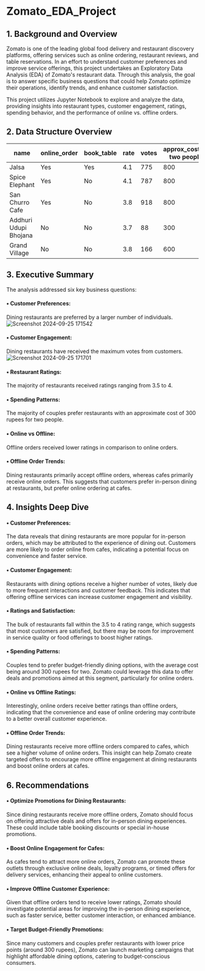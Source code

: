 # Zomato_EDA_Project

## 1. Background and Overview

Zomato is one of the leading global food delivery and restaurant discovery platforms, offering services such as online ordering, restaurant reviews, and table reservations. In an effort to understand customer preferences and improve service offerings, this project undertakes an Exploratory Data Analysis (EDA) of Zomato's restaurant data. Through this analysis, the goal is to answer specific business questions that could help Zomato optimize their operations, identify trends, and enhance customer satisfaction.

This project utilizes Jupyter Notebook to explore and analyze the data, providing insights into restaurant types, customer engagement, ratings, spending behavior, and the performance of online vs. offline orders.

## 2. Data Structure Overview

| name                     | online_order | book_table | rate | votes | approx_cost(for two people) | listed_in(type) |
|--------------------------|--------------|------------|------|-------|-----------------------------|-----------------|
| Jalsa                    | Yes          | Yes        | 4.1  | 775   | 800                         | Buffet          |
| Spice Elephant            | Yes          | No         | 4.1  | 787   | 800                         | Buffet          |
| San Churro Cafe           | Yes          | No         | 3.8  | 918   | 800                         | Buffet          |
| Addhuri Udupi Bhojana     | No           | No         | 3.7  | 88    | 300                         | Buffet          |
| Grand Village             | No           | No         | 3.8  | 166   | 600                         | Buffet          |


## 3. Executive Summary

The analysis addressed six key business questions:

#### •	Customer Preferences:
Dining restaurants are preferred by a larger number of individuals. ![Screenshot 2024-09-25 171542](https://github.com/user-attachments/assets/0f13a19d-bd0f-4b6a-af33-46f38a1e6f81)


#### •	Customer Engagement:
Dining restaurants have received the maximum votes from customers. ![Screenshot 2024-09-25 171701](https://github.com/user-attachments/assets/569da39f-00d3-47e2-afa6-7f5f2aba5521)


#### •	Restaurant Ratings:
The majority of restaurants received ratings ranging from 3.5 to 4.

#### •	Spending Patterns:
The majority of couples prefer restaurants with an approximate cost of 300 rupees for two people.

#### •	Online vs Offline:
Offline orders received lower ratings in comparison to online orders.

#### •	Offline Order Trends:
Dining restaurants primarily accept offline orders, whereas cafes primarily receive online orders. This suggests that customers prefer in-person dining at restaurants, but prefer online ordering at cafes.

## 4. Insights Deep Dive

#### •	Customer Preferences:
The data reveals that dining restaurants are more popular for in-person orders, which may be attributed to the experience of dining out. Customers are more likely to order online from cafes, indicating a potential focus on convenience and faster service.

#### •	Customer Engagement: 
Restaurants with dining options receive a higher number of votes, likely due to more frequent interactions and customer feedback. This indicates that offering offline services can increase customer engagement and visibility.

#### •	Ratings and Satisfaction: 
The bulk of restaurants fall within the 3.5 to 4 rating range, which suggests that most customers are satisfied, but there may be room for improvement in service quality or food offerings to boost higher ratings.

#### •	Spending Patterns: 
Couples tend to prefer budget-friendly dining options, with the average cost being around 300 rupees for two. Zomato could leverage this data to offer deals and promotions aimed at this segment, particularly for online orders.

#### •	Online vs Offline Ratings: 
Interestingly, online orders receive better ratings than offline orders, indicating that the convenience and ease of online ordering may contribute to a better overall customer experience.

#### •	Offline Order Trends: 
Dining restaurants receive more offline orders compared to cafes, which see a higher volume of online orders. This insight can help Zomato create targeted offers to encourage more offline engagement at dining restaurants and boost online orders at cafes.

## 6. Recommendations

#### •	Optimize Promotions for Dining Restaurants: 
Since dining restaurants receive more offline orders, Zomato should focus on offering attractive deals and offers for in-person dining experiences. These could include table booking discounts or special in-house promotions.

#### •	Boost Online Engagement for Cafes: 
As cafes tend to attract more online orders, Zomato can promote these outlets through exclusive online deals, loyalty programs, or timed offers for delivery services, enhancing their appeal to online customers.

#### •	Improve Offline Customer Experience: 
Given that offline orders tend to receive lower ratings, Zomato should investigate potential areas for improving the in-person dining experience, such as faster service, better customer interaction, or enhanced ambiance.

#### •	Target Budget-Friendly Promotions: 
Since many customers and couples prefer restaurants with lower price points (around 300 rupees), Zomato can launch marketing campaigns that highlight affordable dining options, catering to budget-conscious consumers.




